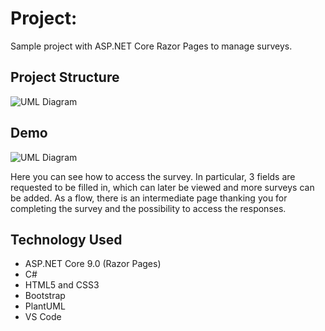 # Project:

Sample project with ASP.NET Core Razor Pages to manage surveys.

## Project Structure

![UML Diagram](UML/UML-Project.png)

## Demo

![UML Diagram](UML/UML-Project.png)

Here you can see how to access the survey. In particular, 3 fields are requested to be filled in, which can later be viewed and more surveys can be added. As a flow, there is an intermediate page thanking you for completing the survey and the possibility to access the responses.

## Technology Used

- ASP.NET Core 9.0 (Razor Pages)
- C#
- HTML5 and CSS3
- Bootstrap
- PlantUML
- VS Code
